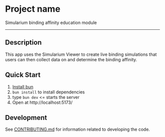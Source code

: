 # Project name

Simularium binding affinity education module 

---

## Description

This app uses the Simularium Viewer to create live binding simulations that users can then collect data on and determine the binding affinity.


## Quick Start

1. [Install bun](https://bun.sh/docs/installation)
2. `bun install` to install dependencies 
3. type `bun dev` <= starts the server
4. Open at http://localhost:5173/

## Development

See [CONTRIBUTING.md](CONTRIBUTING.md) for information related to developing the code.
